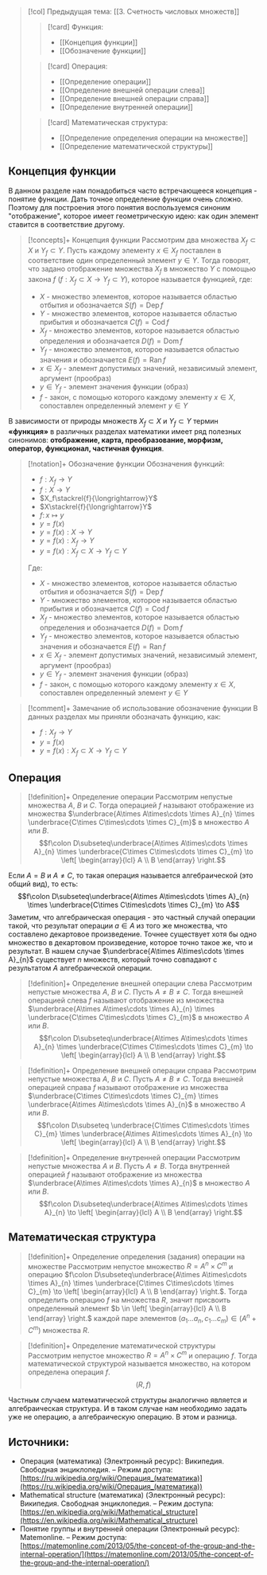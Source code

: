 > [!col] Предыдущая тема: [[3. Счетность числовых множеств]]
>> [!card] Функция:
>> * [[Концепция функции]]
>> * [[Обозначение функции]]
>
>> [!card] Операция:
>> * [[Определение операции]]
>> * [[Определение внешней операции слева]]
>> * [[Определение внешней операции справа]]
>> * [[Определение внутренней операции]]
>
>> [!card] Математическая структура:
>>* [[Определение определения операции на множестве]]
>>* [[Определение математической структуры]]
> 
## Концепция функции
В данном разделе нам понадобиться часто встречающееся концепция - понятие функции. Дать точное определение функции очень сложно. Поэтому для построения этого понятия воспользуемся синоним "отображение", которое имеет геометрическую идею: как один элемент ставится в соответствие другому.  

> [!concepts]+ Концепция функции
> Рассмотрим два множества $X_f \subset X$ и $Y_f \subset Y$. Пусть каждому элементу $x \in X_f$ поставлен в соответствие один определенный элемент $y \in Y$. Тогда говорят, что задано отображение множества $X_f$ в множество $Y$ с помощью закона $f$ $(f: X_f \subset X \rightarrow Y_f \subset Y)$, которое называется функцией, где:
> * $X$ - множество элементов, которое называется областью отбытия и обозначается $S(f) = \operatorname{Dep} f$
> * $Y$ - множество элементов, которое называется областью прибытия и обозначается $C(f) = \operatorname{Cod} f$
> * $X_f$ - множество элементов, которое называется областью определения и обозначается $D(f) = \operatorname{Dom} f$
> * $Y_f$ - множество элементов, которое называется областью значения и обозначается $E(f) = \operatorname{Ran} f$
> * $x \in X_f$ - элемент допустимых значений, независимый элемент, аргумент (прообраз)
> * $y \in Y_f$ - элемент значения функции (образ)
> * $f$ - закон, с помощью которого каждому элементу $x \in X$, сопоставлен определенный элемент $y \in Y$

В зависимости от природы множеств $X_f \subset X$ и $Y_f \subset Y$ термин **«функция»** в различных разделах математики имеет ряд полезных синонимов: **отображение, карта, преобразование, морфизм, оператор, функционал, частичная функция**.

> [!notation]+ Обозначение функции
> Обозначения функций:
> * $f:X_f\to Y$
> * $f:X \to Y$
> * $X_f\stackrel{f}{\longrightarrow}Y$
> * $X\stackrel{f}{\longrightarrow}Y$
> * $f\colon x\mapsto y$
> * $y=f(x)$
> * $y=f(x): X \rightarrow Y$
> * $y=f(x): X_f \rightarrow Y$
> * $y=f(x):X_f \subset X \rightarrow Y_f \subset Y$
> 
> Где:
> * $X$ - множество элементов, которое называется областью отбытия и обозначается $S(f) = \operatorname{Dep} f$
> * $Y$ - множество элементов, которое называется областью прибытия и обозначается $C(f) = \operatorname{Cod} f$
> * $X_f$ - множество элементов, которое называется областью определения и обозначается $D(f) = \operatorname{Dom} f$
> * $Y_f$ - множество элементов, которое называется областью значения и обозначается $E(f) = \operatorname{Ran} f$
> * $x \in X_f$ - элемент допустимых значений, независимый элемент, аргумент (прообраз)
> * $y \in Y_f$ - элемент значения функции (образ)
> * $f$ - закон, с помощью которого каждому элементу $x \in X$, сопоставлен определенный элемент $y \in Y$

> [!comment]+ Замечание об использование обозначение функции
> В данных разделах мы приняли обозначать функцию, как:  
> * $f:X_f\to Y$
> * $y=f(x)$
> * $y=f(x):X_f \subset X \rightarrow Y_f \subset Y$
## Операция
> [!definition]+ Определение операции
> Рассмотрим непустые множества $A$, $B$ и $C$. Тогда операцией $f$ называют отображение из множества $\underbrace{A\times A\times\cdots \times A}_{n} \times \underbrace{C\times C\times\cdots \times C}_{m}$ в множество $A$ или $B$.
> $$f\colon D\subseteq\underbrace{A\times A\times\cdots \times A}_{n} \times \underbrace{C\times C\times\cdots \times C}_{m} \to \left[ \begin{array}{lcl} A \\ B \end{array} \right.$$

Если $A = B$ и $A \not = C$, то такая операция называется алгебраической (это общий вид), то есть:  
$$f\colon D\subseteq\underbrace{A\times A\times\cdots \times A}_{n} \times \underbrace{C\times C\times\cdots \times C}_{m} \to A$$
Заметим, что алгебраическая операция - это частный случай операции такой, что результат операции $a \in A$ из того же множества, что составлено декартовое произведение. Точнее существует хотя бы одно множество в декартовом произведение, которое точно такое же, что и результат. В нашем случае $\underbrace{A\times A\times\cdots \times A}_{n}$ существует $n$ множеств, который точно совпадают с результатом $A$ алгебраической операции.  

> [!definition]+ Определение внешней операции слева
> Рассмотрим непустые множества $A$, $B$ и $C$. Пусть $A \not = В \not = C$. Тогда внешней операцией слева $f$ называют отображение из множества $\underbrace{A\times A\times\cdots \times A}_{n} \times \underbrace{C\times C\times\cdots \times C}_{m}$ в множество $A$ или $B$.
> $$f\colon D\subseteq\underbrace{A\times A\times\cdots \times A}_{n} \times \underbrace{C\times C\times\cdots \times C}_{m} \to \left[ \begin{array}{lcl} A \\ B \end{array} \right.$$

> [!definition]+ Определение внешней операции справа
> Рассмотрим непустые множества $A$, $B$ и $C$. Пусть $A \not = В \not = C$. Тогда внешней операцией справа $f$ называют отображение из множества $\underbrace{C\times C\times\cdots \times C}_{m} \times \underbrace{A\times A\times\cdots \times A}_{n}$ в множество $A$ или $B$.
> $$f\colon D\subseteq \underbrace{C\times C\times\cdots \times C}_{m} \times \underbrace{A\times A\times\cdots \times A}_{n} \to \left[ \begin{array}{lcl} A \\ B \end{array} \right.$$

> [!definition]+ Определение внутренней операции
> Рассмотрим непустые множества $A$ и $B$. Пусть $A \not = В$. Тогда внутренней операцией $f$ называют отображение из множества $\underbrace{A\times A\times\cdots \times A}_{n}$ в множество $A$ или $B$.
> $$f\colon D\subseteq\underbrace{A\times A\times\cdots \times A}_{n} \to \left[ \begin{array}{lcl} A \\ B \end{array} \right.$$

## Математическая структура
> [!definition]+ Определение определения (задания) операции на множестве
> Рассмотрим непустое множество $R = A^n \times C^m$ и операцию $f\colon D\subseteq\underbrace{A\times A\times\cdots \times A}_{n} \times \underbrace{C\times C\times\cdots \times C}_{m} \to \left[ \begin{array}{lcl} A \\ B \end{array} \right.$. Тогда определить операцию $f$ на множества $R$, значит присвоить определенный элемент $b \in \left[ \begin{array}{lcl} A \\ B \end{array} \right.$ каждой паре элементов $(a_1 ... a_n, c_1 ... c_m) \in (A^n + C^m)$ множества $R$.

> [!definition]+ Определение математической структуры
> Рассмотрим непустое множество $R = A^n \times C^m$ и операцию $f$. Тогда математической структурой называется множество, на котором определена операция $f$. 
> $$(R,f)$$

Частным случаем математической структуры аналогично является и алгебраическая структура. И в таком случае нам необходимо задать уже не операцию, а алгебраическую операцию. В этом и разница. 
## Источники:
* Операция (математика) (Электронный ресурс): Википедия. Свободная энциклопедия. – Режим доступа: [https://ru.wikipedia.org/wiki/Операция_(математика)](https://ru.wikipedia.org/wiki/Операция_(математика))
* Mathematical structure (математика) (Электронный ресурс): Википедия. Свободная энциклопедия. – Режим доступа: [https://en.wikipedia.org/wiki/Mathematical_structure](https://en.wikipedia.org/wiki/Mathematical_structure)
* Понятие группы и внутренней операции (Электронный ресурс): Matemonline. – Режим доступа: [https://matemonline.com/2013/05/the-concept-of-the-group-and-the-internal-operation/](https://matemonline.com/2013/05/the-concept-of-the-group-and-the-internal-operation/)


